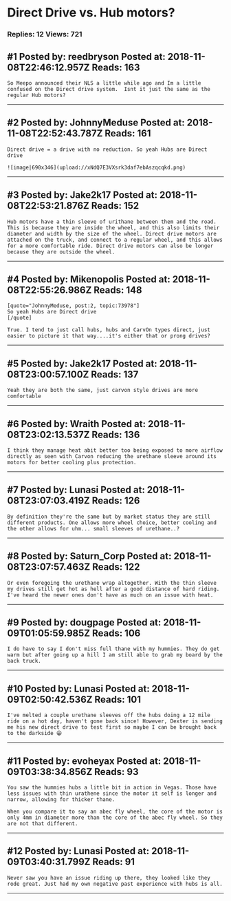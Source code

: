 # Direct Drive vs. Hub motors?

### Replies: 12 Views: 721

## \#1 Posted by: reedbryson Posted at: 2018-11-08T22:46:12.957Z Reads: 163

```
So Meepo announced their NLS a little while ago and Im a little confused on the Direct drive system.  Isnt it just the same as the regular Hub motors?
```

---
## \#2 Posted by: JohnnyMeduse Posted at: 2018-11-08T22:52:43.787Z Reads: 161

```
Direct drive = a drive with no reduction. So yeah Hubs are Direct drive

![image|690x346](upload://xNdQ7E3VXsrk3daf7ebAszqcqkd.png)
```

---
## \#3 Posted by: Jake2k17 Posted at: 2018-11-08T22:53:21.876Z Reads: 152

```
Hub motors have a thin sleeve of urithane between them and the road. This is because they are inside the wheel, and this also limits their diameter and width by the size of the wheel. Direct drive motors are attached on the truck, and connect to a regular wheel, and this allows for a more comfortable ride. Direct drive motors can also be longer because they are outside the wheel.
```

---
## \#4 Posted by: Mikenopolis Posted at: 2018-11-08T22:55:26.986Z Reads: 148

```
[quote="JohnnyMeduse, post:2, topic:73978"]
So yeah Hubs are Direct drive
[/quote]

True. I tend to just call hubs, hubs and CarvOn types direct, just easier to picture it that way....it's either that or prong drives?
```

---
## \#5 Posted by: Jake2k17 Posted at: 2018-11-08T23:00:57.100Z Reads: 137

```
Yeah they are both the same, just carvon style drives are more comfortable
```

---
## \#6 Posted by: Wraith Posted at: 2018-11-08T23:02:13.537Z Reads: 136

```
I think they manage heat abit better too being exposed to more airflow directly as seen with Carvon reducing the urethane sleeve around its motors for better cooling plus protection.
```

---
## \#7 Posted by: Lunasi Posted at: 2018-11-08T23:07:03.419Z Reads: 126

```
By definition they're the same but by market status they are still different products. One allows more wheel choice, better cooling and the other allows for uhm... small sleeves of urethane..?
```

---
## \#8 Posted by: Saturn_Corp Posted at: 2018-11-08T23:07:57.463Z Reads: 122

```
Or even foregoing the urethane wrap altogether. With the thin sleeve my drives still get hot as hell after a good distance of hard riding. I've heard the newer ones don't have as much on an issue with heat.
```

---
## \#9 Posted by: dougpage Posted at: 2018-11-09T01:05:59.985Z Reads: 106

```
I do have to say I don't miss full thane with my hummies. They do get warm but after going up a hill I am still able to grab my board by the back truck.
```

---
## \#10 Posted by: Lunasi Posted at: 2018-11-09T02:50:42.536Z Reads: 101

```
I've melted a couple urethane sleeves off the hubs doing a 12 mile ride on a hot day, haven't gone back since! However, Dexter is sending me his new direct drive to test first so maybe I can be brought back to the darkside 😁
```

---
## \#11 Posted by: evoheyax Posted at: 2018-11-09T03:38:34.856Z Reads: 93

```
You saw the hummies hubs a little bit in action in Vegas. Those have less issues with thin urathene since the motor it self is longer and narrow, allowing for thicker thane.

When you compare it to say an abec fly wheel, the core of the motor is only 4mm in diameter more than the core of the abec fly wheel. So they are not that different.
```

---
## \#12 Posted by: Lunasi Posted at: 2018-11-09T03:40:31.799Z Reads: 91

```
Never saw you have an issue riding up there, they looked like they rode great. Just had my own negative past experience with hubs is all.
```

---
